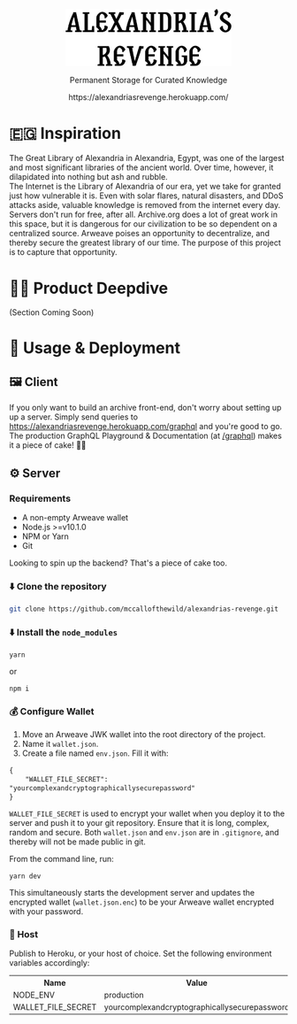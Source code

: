 <p align="center"><a href="https://alexandriasrevenge.herokuapp.com/" target="_blank" rel="noopener noreferrer"><img width="300" src="docs/logo.svg" alt="Alexandria's Revenge Logo"></a></p>
<p align="center">
Permanent Storage for Curated Knowledge
</p>
<p align="center">
	https://alexandriasrevenge.herokuapp.com/
</p>

# 🇪🇬 Inspiration
The Great Library of Alexandria in Alexandria, Egypt, was one of the largest and most significant libraries of the ancient world. Over time, however, it dilapidated into nothing but ash and rubble. <br> The Internet is the Library of Alexandria of our era, yet we take for granted just how vulnerable it is. Even with solar flares, natural disasters, and DDoS attacks aside, valuable knowledge is removed from the internet every day. Servers don't run for free, after all. Archive.org does a lot of great work in this space, but it is dangerous for our civilization to be so dependent on a centralized source. Arweave poises an opportunity to decentralize, and thereby secure the greatest library of our time. The purpose of this project is to capture that opportunity.

# 🏊‍♀️  Product Deepdive 
(Section Coming Soon)

# 🚀 Usage & Deployment
## 🖼 Client 
If you only want to build an archive front-end, don't worry about setting up up a server. Simply send queries to https://alexandriasrevenge.herokuapp.com/graphql and you're good to go. <br> The production GraphQL Playground & Documentation (at [/graphql](https://alexandriasrevenge.herokuapp.com/graphql)) makes it a piece of cake! 🎂🍰


## ⚙️ Server 
### Requirements 
* A non-empty Arweave wallet
* Node.js >=v10.1.0
* NPM or Yarn 
* Git

Looking to spin up the backend? That's a piece of cake too. 
<!-- #### Heroku
Smash this Deploy button! 
<br>
[![Deploy](https://www.herokucdn.com/deploy/button.svg)](https://heroku.com/deploy) -->
### ⬇️ Clone the repository
```bash
git clone https://github.com/mccallofthewild/alexandrias-revenge.git
```
### ⬇️ Install the `node_modules`
```
yarn
```
or 
```
npm i
```
### 💰 Configure Wallet
1. Move an Arweave JWK wallet into the root directory of the project. 
2. Name it `wallet.json`.
3. Create a file named `env.json`. Fill it with:
```
{
	"WALLET_FILE_SECRET": "yourcomplexandcryptographicallysecurepassword"
}
```
`WALLET_FILE_SECRET` is used to encrypt your wallet when you deploy it to the server and push it to your git repository. Ensure that it is long, complex, random and secure. Both `wallet.json` and `env.json` are in `.gitignore`, and thereby will not be made public in git.

From the command line, run:
```
yarn dev
```
This simultaneously starts the development server and updates the encrypted wallet (`wallet.json.enc`) to be your Arweave wallet encrypted with your password.

### 🏨 Host
Publish to Heroku, or your host of choice.
Set the following environment variables accordingly:
<table>
  <tr>
	  <th>Name</th>
	  <th>Value</th>
	</tr>
  <tr>
    <td>NODE_ENV</td>
    <td>production</td>
  </tr>
  <tr>
    <td>WALLET_FILE_SECRET</td>
    <td>yourcomplexandcryptographicallysecurepassword</td>
  </tr>
</table>
